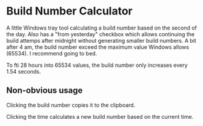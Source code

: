 # Build Number Calculator

A little Windows tray tool calculating a build number based on the second of the day. Also has a "from yesterday" checkbox which allows continuing 
the build attemps after midnight without generating smaller build numbers. A bit after 4 am, the build number exceed the maximum value Windows allows
(65534). I recommend going to bed.

To fti 28 hours into 65534 values, the build number only increases every 1.54 seconds.

## Non-obvious usage

Clicking the build number copies it to the clipboard.

Clicking the time calculates a new build number based on the current time.